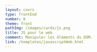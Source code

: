 ```yaml
---
layout: cours
type: frontEnd
number: 8
theme: front
pathImg: /images/cards/js.png
title: JS pour le web
comment: Manipuler les éléments du DOM.
link: /templates/javascriptWeb.html
---
```

